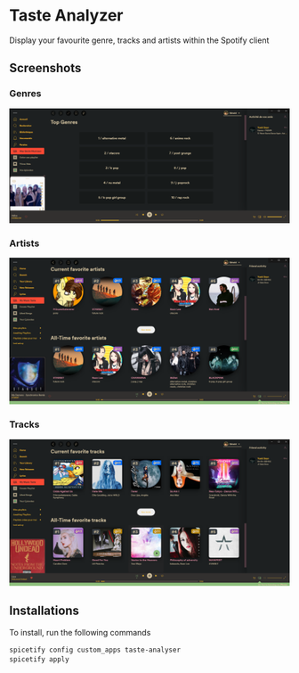# Taste Analyzer

Display your favourite genre, tracks and artists within the Spotify client

## Screenshots
### Genres
![Preview 1](./.images/Preview-Genre.png)

### Artists
![Preview Z](./.images/Preview-Artists.png)

### Tracks
![Preview 3](./.images/Preview-Tracks-1.png)


## Installations

To install, run the following commands

```bash
spicetify config custom_apps taste-analyser
spicetify apply
```
